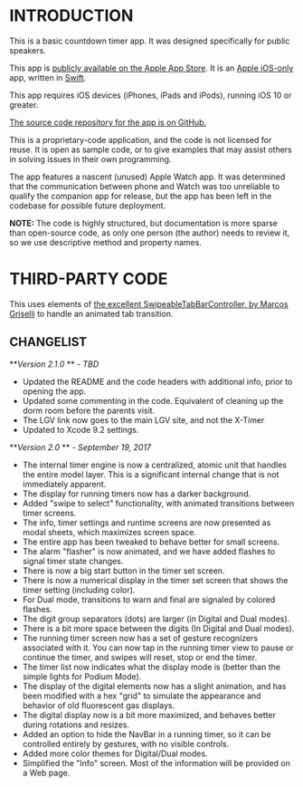 INTRODUCTION
============
This is a basic countdown timer app. It was designed specifically for public speakers.

This app is [publicly available on the Apple App Store](https://itunes.apple.com/us/app/x-timer/id1244827875?mt=8). It is an [Apple iOS-only](https://www.apple.com/ios) app, written in [Swift](https://www.apple.com/swift/).

This app requires iOS devices (iPhones, iPads and iPods), running iOS 10 or greater.

[The source code repository for the app is on GitHub.](https://github.com/LittleGreenViper/x-timer)

This is a proprietary-code application, and the code is not licensed for reuse. It is open as sample code, or to give examples that may assist others in solving issues in their own programming.

The app features a nascent (unused) Apple Watch app. It was determined that the communication between phone and Watch was too unreliable to qualify the companion app for release, but the app has been left in the codebase for possible future deployment.

**NOTE:** The code is highly structured, but documentation is more sparse than open-source code, as only one person (the author) needs to review it, so we use descriptive method and property names.

THIRD-PARTY CODE
================

This uses elements of [the excellent SwipeableTabBarController, by Marcos Griselli](https://github.com/marcosgriselli/SwipeableTabBarController) to handle an animated tab transition.

CHANGELIST
----------
***Version 2.1.0* ** *- TBD*

- Updated the README and the code headers with additional info, prior to opening the app.
- Updated some commenting in the code. Equivalent of cleaning up the dorm room before the parents visit.
- The LGV link now goes to the main LGV site, and not the X-Timer 
- Updated to Xcode 9.2 settings.

***Version 2.0* ** *- September 19, 2017*

- The internal timer engine is now a centralized, atomic unit that handles the entire model layer. This is a significant internal change that is not immediately apparent.
- The display for running timers now has a darker background.
- Added "swipe to select" functionality, with animated transitions between timer screens.
- The info, timer settings and runtime screens are now presented as modal sheets, which maximizes screen space.
- The entire app has been tweaked to behave better for small screens.
- The alarm "flasher" is now animated, and we have added flashes to signal timer state changes.
- There is now a big start button in the timer set screen.
- There is now a numerical display in the timer set screen that shows the timer setting (including color).
- For Dual mode, transitions to warn and final are signaled by colored flashes.
- The digit group separators (dots) are larger (in Digital and Dual modes).
- There is a bit more space between the digits (In Digital and Dual modes).
- The running timer screen now has a set of gesture recognizers associated with it. You can now tap in the running timer view to pause or continue the timer, and swipes will reset, stop or end the timer.
- The timer list now indicates what the display mode is (better than the simple lights for Podium Mode).
- The display of the digital elements now has a slight animation, and has been modified with a hex "grid" to simulate the appearance and behavior of old fluorescent gas displays.
- The digital display now is a bit more maximized, and behaves better during rotations and resizes.
- Added an option to hide the NavBar in a running timer, so it can be controlled entirely by gestures, with no visible controls.
- Added more color themes for Digital/Dual modes.
- Simplified the "Info" screen. Most of the information will be provided on a Web page.
